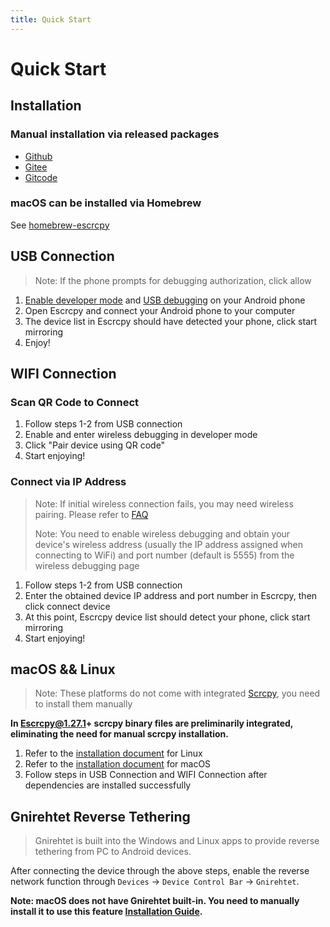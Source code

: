 ```yaml
---
title: Quick Start
---
```


# Quick Start

## Installation

### Manual installation via released packages

- [Github](https://github.com/viarotel-org/escrcpy/releases)
- [Gitee](https://gitee.com/viarotel-org/escrcpy/releases)
- [Gitcode](https://gitcode.com/viarotel-org/escrcpy/releases)

### macOS can be installed via Homebrew

See [homebrew-escrcpy](https://github.com/viarotel-org/homebrew-escrcpy)

## USB Connection

> Note: If the phone prompts for debugging authorization, click allow

1. [Enable developer mode](https://www.bing.com/search?q=Enable+developer+mode+android) and [USB debugging](https://www.bing.com/search?q=USB+debugging+android) on your Android phone
2. Open Escrcpy and connect your Android phone to your computer
3. The device list in Escrcpy should have detected your phone, click start mirroring
4. Enjoy!

## WIFI Connection

### Scan QR Code to Connect

1. Follow steps 1-2 from USB connection
2. Enable and enter wireless debugging in developer mode
3. Click "Pair device using QR code"
4. Start enjoying!

### Connect via IP Address

> Note: If initial wireless connection fails, you may need wireless pairing. Please refer to [FAQ](/help/)
>
> Note: You need to enable wireless debugging and obtain your device's wireless address (usually the IP address assigned when connecting to WiFi) and port number (default is 5555) from the wireless debugging page

1. Follow steps 1-2 from USB connection
2. Enter the obtained device IP address and port number in Escrcpy, then click connect device
3. At this point, Escrcpy device list should detect your phone, click start mirroring
4. Start enjoying!

## macOS && Linux

> Note: These platforms do not come with integrated [Scrcpy](/reference/scrcpy/), you need to install them manually

**In Escrcpy@1.27.1+ scrcpy binary files are preliminarily integrated, eliminating the need for manual scrcpy installation.**

1. Refer to the [installation document](/reference/scrcpy/linux.md) for Linux
2. Refer to the [installation document](/reference/scrcpy/macos.md) for macOS
3. Follow steps in USB Connection and WIFI Connection after dependencies are installed successfully

## Gnirehtet Reverse Tethering
> Gnirehtet is built into the Windows and Linux apps to provide reverse tethering from PC to Android devices.

After connecting the device through the above steps, enable the reverse network function through `Devices` -> `Device Control Bar` -> `Gnirehtet`.

**Note: macOS does not have Gnirehtet built-in. You need to manually install it to use this feature [Installation Guide](/reference/gnirehtet/).**